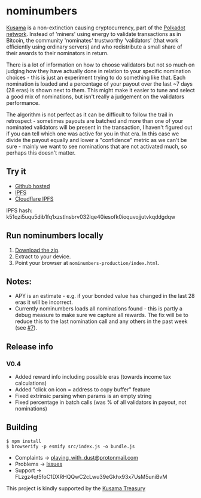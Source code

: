 # nominumbers

[Kusama](https://kusama.network) is a non-extinction causing cryptocurrency, part of the
[Polkadot network](https://polkadot.network/). Instead of 'miners' using energy to validate
transactions as in Bitcoin, the community 'nominates' trustworthy
'validators' (that work efficiently using ordinary servers) and
who redistribute a small share of their awards to their nominators in
return.

There is a lot of information on how to choose validators but not so
much on judging how they have actually done in relation to your
specific nomination choices - this is just an experiment trying to do
something like that. Each nomination is loaded and a percentage of
your payout over the last ~7 days (28 eras) is shown next to
them. This might make it easier to tune and select a good mix of
nominations, but isn't really a judgement on the validators
performance.

The algorithm is not perfect as it can be difficult to follow the
trail in retrospect - sometimes payouts are batched and more than one
of your nominated validators will be present in the transaction, I
haven't figured out if you can tell which one was active for you in
that era. In this case we divide the payout equally and lower a
"confidence" metric as we can't be sure - mainly we want to see
nominations that are not activated much, so perhaps this doesn't
matter.

## Try it

* [Github hosted](https://playing-with-dust.github.io/nominumbers/)
* [IPFS](https://gateway.ipfs.io/ipns/k51qzi5uqu5dib1fq1xzstlnsbrv032lqe40iesofk0ioquvojjutvkqddgdqw)
* [Cloudflare IPFS](https://cloudflare-ipfs.com/ipns/k51qzi5uqu5dib1fq1xzstlnsbrv032lqe40iesofk0ioquvojjutvkqddgdqw)

IPFS hash: k51qzi5uqu5dib1fq1xzstlnsbrv032lqe40iesofk0ioquvojjutvkqddgdqw

## Run nominumbers locally

1. [Download the zip](https://github.com/playing-with-dust/nominumbers/archive/refs/heads/production.zip).
2. Extract to your device.
3. Point your browser at `nominumbers-production/index.html`.

## Notes:

* APY is an estimate - e.g. if your bonded value has changed in the
  last 28 eras it will be incorrect.
* Currently nominumbers loads all nominations found - this is partly a
  debug	measure to make sure we capture all rewards. The fix will be to
  reduce this to the last nomination call and any others in the past
  week (see [#7](https://github.com/playing-with-dust/nominumbers/issues/7)). 

## Release info

### V0.4

* Added reward info including possible eras (towards income tax calculations)
* Added "click on icon = address to copy buffer" feature
* Fixed extrinsic parsing when params is an empty string
* Fixed percentage in batch calls (was % of all validators in payout, not nominations)

## Building

    $ npm install
    $ browserify -p esmify src/index.js -o bundle.js

* Complaints -> playing_with_dust@protonmail.com
* Problems -> [Issues](https://github.com/playing-with-dust/nominumbers/issues)
* Support -> FLzgz4qt5foC1DXRHQQwC2cLwu39eGkhx93x7UsM5uniBvM

This project is kindly supported by the [Kusama Treasury](https://kusama.subscan.io/treasury_tip/0xf22af71734034b6fea46fcde7df56ead363beed687eb55e26a84691171d755aa)
